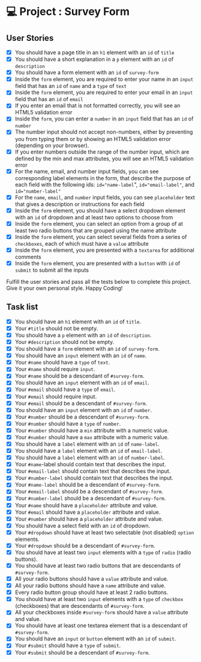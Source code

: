 # 💻 Project : Survey Form

## User Stories
- [x] You should have a page title in an `h1` element with an `id` of `title`
- [x] You should have a short explanation in a `p` element with an `id` of `description`
- [x] You should have a form element with an `id` of `survey-form`
- [x] Inside the `form` element, you are required to enter your name in an `input` field that has an `id` of `name` and a `type` of `text`
- [x] Inside the `form` element, you are required to enter your email in an `input` field that has an `id` of `email`
- [x] If you enter an email that is not formatted correctly, you will see an HTML5 validation error
- [x] Inside the `form`, you can enter a `number` in an `input` field that has an `id` of `number`
- [x] The number input should not accept non-numbers, either by preventing you from typing them or by showing an HTML5 validation error (depending on your browser).
- [x] If you enter numbers outside the range of the number input, which are defined by the min and max attributes, you will see an HTML5 validation error
- [x] For the name, email, and number input fields, you can see corresponding label elements in the form, that describe the purpose of each field with the following ids: `id="name-label`", `id="email-label"`, and `id="number-label"`
- [x] For the `name`, `email`, and `number` input fields, you can see `placeholder` text that gives a description or instructions for each field
- [x] Inside the `form` element, you should have a select dropdown element with an `id` of dropdown and at least two options to choose from
- [x] Inside the `form` element, you can select an option from a group of at least two radio buttons that are grouped using the name attribute
- [x] Inside the `form` element, you can select several fields from a series of `checkboxes`, each of which must have a `value` attribute
- [x] Inside the `form` element, you are presented with a `textarea` for additional comments
- [x] Inside the `form` element, you are presented with a `button` with `id` of `submit` to submit all the inputs

Fulfill the user stories and pass all the tests below to complete this project. Give it your own personal style. Happy Coding!
## Task list
- [x] You should have an `h1` element with an `id` of `title`.
- [x] Your `#title` should not be empty.
- [x] You should have a `p` element with an `id` of `description`.
- [x] Your `#description` should not be empty.
- [x] You should have a `form` element with an `id` of `survey-form`.
- [x] You should have an `input` element with an `id` of `name`.
- [x] Your `#name` should have a `type` of `text`.
- [x] Your `#name` should require `input`.
- [x] Your `#name` should be a descendant of `#survey-form`.
- [x] You should have an `input` element with an `id` of `email`.
- [x] Your `#email` should have a `type` of `email`.
- [x] Your `#email` should require input.
- [x] Your `#email` should be a descendant of `#survey-form`.
- [x] You should have an `input` element with an `id` of `number`.
- [x] Your `#number` should be a descendant of `#survey-form`.
- [x] Your `#number` should have a `type` of `number`.
- [x] Your `#number` should have a `min` attribute with a numeric value.
- [x] Your `#number` should have a `max` attribute with a numeric value.
- [x] You should have a `label` element with an `id` of `name-label`.
- [x] You should have a `label` element with an `id` of `email-label`.
- [x] You should have a `label` element with an `id` of `number-label`.
- [x] Your `#name`-label should contain text that describes the input.
- [x] Your `#email-label` should contain text that describes the input.
- [x] Your `#number-label` should contain text that describes the input.
- [x] Your `#name-label` should be a descendant of `#survey-form`.
- [x] Your `#email-label` should be a descendant of `#survey-form`.
- [x] Your `#number-label` should be a descendant of `#survey-form`.
- [x] Your `#name` should have a `placeholder` attribute and value.
- [x] Your `#email` should have a `placeholder` attribute and value.
- [x] Your `#number` should have a `placeholder` attribute and value.
- [x] You should have a select field with an `id` of dropdown.
- [x] Your `#dropdown` should have at least two selectable (not disabled) `option` elements.
- [x] Your `#dropdown` should be a descendant of `#survey-form`.
- [x] You should have at least two `input` elements with a `type` of `radio` (radio buttons).
- [x] You should have at least two radio buttons that are descendants of `#survey-form`.
- [x] All your radio buttons should have a `value` attribute and value.
- [x] All your radio buttons should have a `name` attribute and value.
- [x] Every radio button group should have at least 2 radio buttons.
- [x] You should have at least two `input` elements with a `type` of `checkbox` (checkboxes) that are descendants of `#survey-form`.
- [x] All your checkboxes inside `#survey-form` should have a `value` attribute and value.
- [x] You should have at least one textarea element that is a descendant of `#survey-form`.
- [x] You should have an `input` or `button` element with an `id` of `submit`.
- [x] Your `#submit` should have a `type` of `submit`.
- [x] Your `#submit` should be a descendant of `#survey-form`.